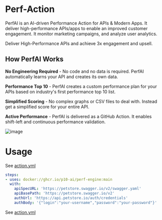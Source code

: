 # Perf-Action

PerfAI is an AI-driven Performance Action for APIs & Modern Apps.  It deliver high-performance APIs/apps to enable an improved customer engagement.  It monitor marketing campaigns, and analyze user analytics.  

Deliver High-Performance APIs and achieve 3x engagement and upsell.

## How PerfAI Works

**No Engineering Required** - No code and no data is required. PerfAI automatically learns your API and creates its own data.

**Performance Top 10** - PerfAI creates a custom performance plan for your APIs based on industry's first performance top 10 list. 

**Simplified Scoring** - No complex graphs or CSV files to deal with. Instead get a simplified score for your entire API. 

**Active Performance** - PerfAI is delivered as a GitHub Action. It enables shift-left and continuous performance validation. 

![image](https://github.com/P10-ai/Perf-Actions/assets/134328549/4c7ab821-bcff-40c8-85d8-c2dc97f8b1cc)


# Usage

See [action.yml](action.yml)

```yaml
steps:
- uses: docker://ghcr.io/p10-ai/perf-engine:main
  with:
    apiSpecURL: 'https://petstore.swagger.io/v2/swagger.yaml'
    apiBasePath: 'https://petstore.swagger.io/v2'
    authUrl: 'https://api.petstore.io/auth/credentials'
    authBody: '{"login":"your-username","password":"your-password"}'
```



See [action.yml](https://github.com/P10-ai/Perf-Actions/blob/main/action.yml)
